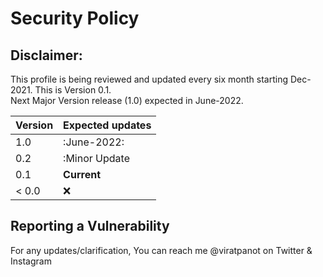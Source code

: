 # Security Policy

## Disclaimer:

This profile is being reviewed and updated every six month starting Dec-2021.
This is Version 0.1.  
Next Major Version release (1.0) expected in June-2022.  


| Version | Expected updates   |
| ------- | ------------------ |
|   1.0   | :June-2022:        |
|   0.2   | :Minor Update      |
|   0.1   | **Current**        |
| < 0.0   | :x:                |

## Reporting a Vulnerability

For any updates/clarification, You can reach me @viratpanot on Twitter & Instagram
